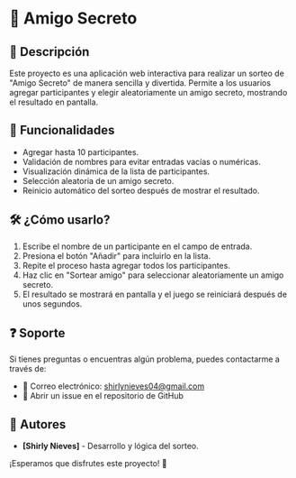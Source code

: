 # 🎉 Amigo Secreto

## 📌 Descripción
Este proyecto es una aplicación web interactiva para realizar un sorteo de "Amigo Secreto" de manera sencilla y divertida. Permite a los usuarios agregar participantes y elegir aleatoriamente un amigo secreto, mostrando el resultado en pantalla.

## 🚀 Funcionalidades
- Agregar hasta 10 participantes.
- Validación de nombres para evitar entradas vacías o numéricas.
- Visualización dinámica de la lista de participantes.
- Selección aleatoria de un amigo secreto.
- Reinicio automático del sorteo después de mostrar el resultado.

## 🛠️ ¿Cómo usarlo?
1. Escribe el nombre de un participante en el campo de entrada.
2. Presiona el botón "Añadir" para incluirlo en la lista.
3. Repite el proceso hasta agregar todos los participantes.
4. Haz clic en "Sortear amigo" para seleccionar aleatoriamente un amigo secreto.
5. El resultado se mostrará en pantalla y el juego se reiniciará después de unos segundos.

## ❓ Soporte
Si tienes preguntas o encuentras algún problema, puedes contactarme a través de:
- 📧 Correo electrónico: shirlynieves04@gmail.com
- 📝 Abrir un issue en el repositorio de GitHub

## 👥 Autores
- **[Shirly Nieves]** - Desarrollo y lógica del sorteo.

¡Esperamos que disfrutes este proyecto! 🎊
